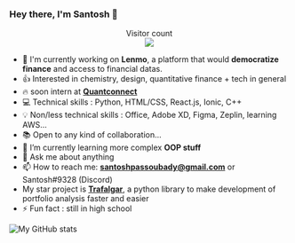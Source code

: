 ### Hey there, I'm Santosh 👋

<p align="center"> 
  Visitor count<br>
  <img src="https://profile-counter.glitch.me/ssantoshp/count.svg" />
</p>


- 🍉 I'm currently working on **Lenmo**, a platform that would **democratize finance** and access to financial datas. 
- 👍 Interested in chemistry, design, quantitative finance + tech in general
- 🔥 soon intern at [**Quantconnect**](https://www.quantconnect.com/)
- 💻 Technical skills : Python, HTML/CSS, React.js, Ionic, C++
- 💡 Non/less technical skills : Office, Adobe XD, Figma, Zeplin, learning AWS...
- 📚 Open to any kind of collaboration...
- 🌱 I’m currently learning more complex **OOP stuff**
- 💬 Ask me about anything
- 📫 How to reach me: **santoshpassoubady@gmail.com** or Santosh#9328 (Discord)
- My star project is [**Trafalgar**](https://github.com/ssantoshp/trafalgar), a python library to make development of portfolio analysis faster and easier
- ⚡ Fun fact : still in high school

![My GitHub stats](https://github-readme-stats.vercel.app/api?username=ssantoshp&count_private=true)

